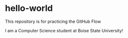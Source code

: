 # hello-world
This repository is for practicing the GitHub Flow

I am a Computer Science student at Boise State University!
